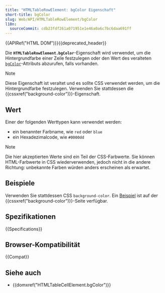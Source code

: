 ```yaml
---
title: "HTMLTableRowElement: bgColor Eigenschaft"
short-title: bgColor
slug: Web/API/HTMLTableRowElement/bgColor
l10n:
  sourceCommit: cdb23fdf261a071951e1e46a0a6c7bc6daa691ff
---
```


{{APIRef("HTML DOM")}}{{deprecated_header}}

Die **`HTMLTableRowElement.bgColor`**-Eigenschaft wird verwendet, um die Hintergrundfarbe einer Zeile festzulegen oder den Wert des veralteten [`bgColor`](/de/docs/Web/HTML/Element/tr#bgcolor)-Attributs abzurufen, falls vorhanden.

> [!NOTE]
> Diese Eigenschaft ist veraltet und es sollte CSS verwendet werden, um die Hintergrundfarbe festzulegen. Verwenden Sie stattdessen die {{cssxref("background-color")}}-Eigenschaft.

## Wert

Einer der folgenden Werttypen kann verwendet werden:

- ein benannter Farbname, wie `red` oder `blue`
- ein Hexadezimalcode, wie `#0000dd`

> [!NOTE]
> Die hier akzeptierten Werte sind ein Teil der CSS-Farbwerte. Sie können HTML-Farbwerte in CSS wiederverwenden, jedoch nicht in die andere Richtung: unbekannte Farben würden anders erscheinen als erwartet.

## Beispiele

Verwenden Sie stattdessen CSS `background-color`. Ein [Beispiel](/de/docs/Web/CSS/background-color#colorize_tables) ist auf der {{cssxref("background-color")}}-Seite verfügbar.

## Spezifikationen

{{Specifications}}

## Browser-Kompatibilität

{{Compat}}

## Siehe auch

- {{domxref("HTMLTableCellElement.bgColor")}}
